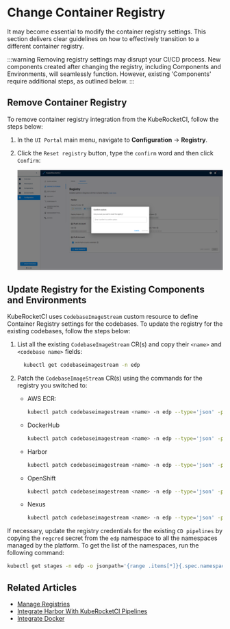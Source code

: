 # Change Container Registry

It may become essential to modify the container registry settings. This section delivers clear guidelines on how to effectively transition to a different container registry.

:::warning
  Removing registry settings may disrupt your CI/CD process. New components created after changing the registry, including Components and Environments, will seamlessly function. However, existing 'Components' require additional steps, as outlined below.
:::

## Remove Container Registry

To remove container registry integration from the KubeRocketCI, follow the steps below:

  1. In the `UI Portal` main menu, navigate to **Configuration** -> **Registry**.

  2. Click the `Reset registry` button, type the `confirm` word and then click `Confirm`:

      ![Registry settings](../assets/operator-guide/container-registry-reset.png "Registry settings")

## Update Registry for the Existing Components and Environments

KubeRocketCI uses `CodebaseImageStream` custom resource to define Container Registry settings for the codebases. To update the registry for the existing codebases, follow the steps below:

1. List all the existing `CodebaseImageStream` CR(s) and copy their `<name>` and `<codebase name>` fields:

    ```bash
      kubectl get codebaseimagestream -n edp
    ```

2. Patch the `CodebaseImageStream` CR(s) using the commands for the registry you switched to:

    * AWS ECR:

      ```bash
      kubectl patch codebaseimagestream <name> -n edp --type='json' -p='[{"op": "replace", "path": "/spec/imageName", "value": "<Registry Endpoint>/<Registry Space>/<codebase name>"}]'
      ```

    * DockerHub

      ```bash
      kubectl patch codebaseimagestream <name> -n edp --type='json' -p='[{"op": "replace", "path": "/spec/imageName", "value": "dockerhub.io/<User>/<codebase name>"}]'
      ```

    * Harbor

      ```bash
      kubectl patch codebaseimagestream <name> -n edp --type='json' -p='[{"op": "replace", "path": "/spec/imageName", "value": "<Registry Endpoint>/<Registry Space>/<codebase name>}]'
      ```

    * OpenShift

      ```bash
      kubectl patch codebaseimagestream <name> -n edp --type='json' -p='[{"op": "replace", "path": "/spec/imageName", "value": "<Registry Endpoint>/<Project>/<codebase name>}"}]'
      ```

    * Nexus

      ```bash
      kubectl patch codebaseimagestream <name> -n edp --type='json' -p='[{"op": "replace", "path": "/spec/imageName", "value": "<Registry Endpoint>/<Registry Space>/<codebase name>}]'
      ```

If necessary, update the registry credentials for the existing `CD pipelines` by copying the `regcred` secret from the `edp` namespace to all the namespaces managed by the platform. To get the list of the namespaces, run the following command:

```bash
kubectl get stages -n edp -o jsonpath='{range .items[*]}{.spec.namespace}{"\n"}{end}'
```

## Related Articles

* [Manage Registries](./manage-container-registries.md)
* [Integrate Harbor With KubeRocketCI Pipelines](../operator-guide/artifacts-management/harbor-integration.md)
* [Integrate Docker](../quick-start/integrate-container-registry.md)
